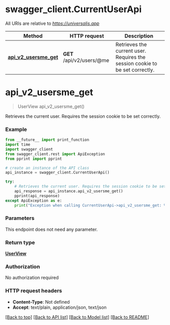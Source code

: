 # swagger_client.CurrentUserApi

All URIs are relative to *https://universalis.app*

Method | HTTP request | Description
------------- | ------------- | -------------
[**api_v2_usersme_get**](CurrentUserApi.md#api_v2_usersme_get) | **GET** /api/v2/users/@me | Retrieves the current user. Requires the session cookie to be set correctly.


# **api_v2_usersme_get**
> UserView api_v2_usersme_get()

Retrieves the current user. Requires the session cookie to be set correctly.

### Example
```python
from __future__ import print_function
import time
import swagger_client
from swagger_client.rest import ApiException
from pprint import pprint

# create an instance of the API class
api_instance = swagger_client.CurrentUserApi()

try:
    # Retrieves the current user. Requires the session cookie to be set correctly.
    api_response = api_instance.api_v2_usersme_get()
    pprint(api_response)
except ApiException as e:
    print("Exception when calling CurrentUserApi->api_v2_usersme_get: %s\n" % e)
```

### Parameters
This endpoint does not need any parameter.

### Return type

[**UserView**](UserView.md)

### Authorization

No authorization required

### HTTP request headers

 - **Content-Type**: Not defined
 - **Accept**: text/plain, application/json, text/json

[[Back to top]](#) [[Back to API list]](../README.md#documentation-for-api-endpoints) [[Back to Model list]](../README.md#documentation-for-models) [[Back to README]](../README.md)

